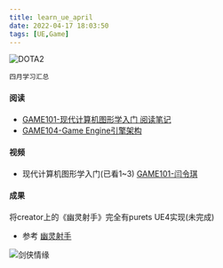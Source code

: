 ```yaml
---
title: learn_ue_april
date: 2022-04-17 18:03:50
tags: [UE,Game]
---
```

![DOTA2](./kaer.jpeg)
```  
四月学习汇总 
```
<!-- more -->
#### 阅读  
* [GAME101-现代计算机图形学入门 阅读笔记](https://zhuanlan.zhihu.com/p/136753628)
* [GAME104-Game Engine引擎架构](https://zhuanlan.zhihu.com/p/495389119?utm_source=wechat_session&utm_medium=social&utm_oi=1330492405716647936)

#### 视频  
* 现代计算机图形学入门(已看1~3) [GAME101-闫令琪](https://www.bilibili.com/video/BV1X7411F744?p=5&spm_id_from=pageDriver)


#### 成果
将creator上的《幽灵射手》完全有purets UE4实现(未完成)
* 参考 [幽灵射手](https://www.zhihu.com/zvideo/1466483392136712192)

![剑侠情缘](./jxqy.jpeg)